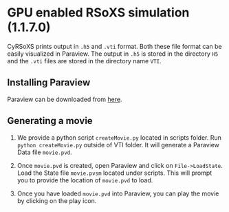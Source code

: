 # GPU enabled RSoXS simulation (1.1.7.0)

CyRSoXS prints output in `.h5` and  `.vti` format. Both these file format can
be easily visualized in Paraview. The output in `.h5` is stored in the directory
`H5` and the `.vti` files are stored in the directory name `VTI`.

## Installing Paraview

Paraview can be downloaded from [here](https://www.paraview.org/).

## Generating a movie

1. We provide a python script `createMovie.py` located in scripts folder.
 Run `python createMovie.py` outside of VTI folder. It will generate a Paraview Data file `movie.pvd`.
  
2. Once `movie.pvd` is created, open Paraview and click on `File->LoadState`. Load the State file `movie.pvsm`
located under scripts. This will prompt you to provide the location of `movie.pvd` to load.

3. Once you have loaded `movie.pvd` into Paraview, you can play the movie by clicking on the play icon.
